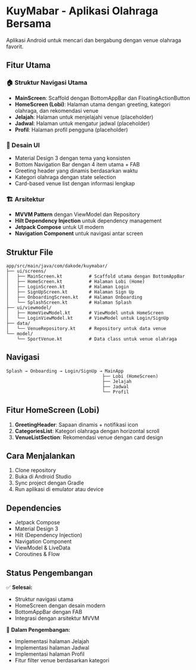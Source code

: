 # KuyMabar - Aplikasi Olahraga Bersama

Aplikasi Android untuk mencari dan bergabung dengan venue olahraga favorit.

## Fitur Utama

### 🏠 Struktur Navigasi Utama
- **MainScreen**: Scaffold dengan BottomAppBar dan FloatingActionButton
- **HomeScreen (Lobi)**: Halaman utama dengan greeting, kategori olahraga, dan rekomendasi venue
- **Jelajah**: Halaman untuk menjelajahi venue (placeholder)
- **Jadwal**: Halaman untuk mengatur jadwal (placeholder)
- **Profil**: Halaman profil pengguna (placeholder)

### 🎨 Desain UI
- Material Design 3 dengan tema yang konsisten
- Bottom Navigation Bar dengan 4 item utama + FAB
- Greeting header yang dinamis berdasarkan waktu
- Kategori olahraga dengan state selection
- Card-based venue list dengan informasi lengkap

### 🏗️ Arsitektur
- **MVVM Pattern** dengan ViewModel dan Repository
- **Hilt Dependency Injection** untuk dependency management
- **Jetpack Compose** untuk UI modern
- **Navigation Component** untuk navigasi antar screen

## Struktur File

```
app/src/main/java/com/dakode/kuymabar/
├── ui/screens/
│   ├── MainScreen.kt          # Scaffold utama dengan BottomAppBar
│   ├── HomeScreen.kt          # Halaman Lobi (Home)
│   ├── LoginScreen.kt         # Halaman Login
│   ├── SignUpScreen.kt        # Halaman Sign Up
│   ├── OnboardingScreen.kt    # Halaman Onboarding
│   └── SplashScreen.kt        # Halaman Splash
├── ui/viewmodel/
│   ├── HomeViewModel.kt       # ViewModel untuk HomeScreen
│   └── LoginViewModel.kt      # ViewModel untuk Login/SignUp
├── data/
│   └── VenueRepository.kt     # Repository untuk data venue
└── model/
    └── SportVenue.kt          # Data class untuk venue olahraga
```

## Navigasi

```
Splash → Onboarding → Login/SignUp → MainApp
                                    ├── Lobi (HomeScreen)
                                    ├── Jelajah
                                    ├── Jadwal
                                    └── Profil
```

## Fitur HomeScreen (Lobi)

1. **GreetingHeader**: Sapaan dinamis + notifikasi icon
2. **CategoriesList**: Kategori olahraga dengan horizontal scroll
3. **VenueListSection**: Rekomendasi venue dengan card design

## Cara Menjalankan

1. Clone repository
2. Buka di Android Studio
3. Sync project dengan Gradle
4. Run aplikasi di emulator atau device

## Dependencies

- Jetpack Compose
- Material Design 3
- Hilt (Dependency Injection)
- Navigation Component
- ViewModel & LiveData
- Coroutines & Flow

## Status Pengembangan

✅ **Selesai:**
- Struktur navigasi utama
- HomeScreen dengan desain modern
- BottomAppBar dengan FAB
- Integrasi dengan arsitektur MVVM

🔄 **Dalam Pengembangan:**
- Implementasi halaman Jelajah
- Implementasi halaman Jadwal
- Implementasi halaman Profil
- Fitur filter venue berdasarkan kategori 
